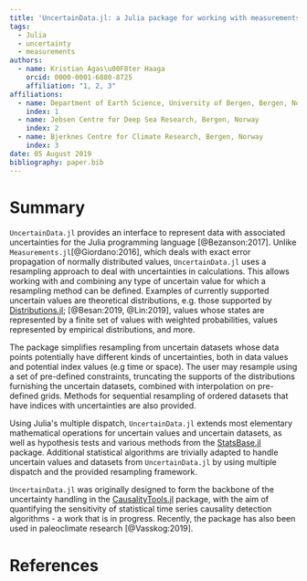 ```yaml
---
title: 'UncertainData.jl: a Julia package for working with measurements and datasets with uncertainties.'
tags:
  - Julia
  - uncertainty
  - measurements
authors:
  - name: Kristian Agas\u00F8ter Haaga
    orcid: 0000-0001-6880-8725
    affiliation: "1, 2, 3"
affiliations:
  - name: Department of Earth Science, University of Bergen, Bergen, Norway
    index: 1 
  - name: Jebsen Centre for Deep Sea Research, Bergen, Norway
    index: 2
  - name: Bjerknes Centre for Climate Research, Bergen, Norway
    index: 3
date: 05 August 2019
bibliography: paper.bib
---
```


# Summary

``UncertainData.jl`` provides an interface to represent data with associated uncertainties 
for the Julia programming language [@Bezanson:2017]. Unlike 
``Measurements.jl``[@Giordano:2016], which deals with exact error propagation of normally 
distributed values, ``UncertainData.jl`` uses a resampling approach to deal with 
uncertainties in calculations. This allows working with and combining any type of uncertain 
value for which a resampling method can be defined. Examples of currently supported 
uncertain values are theoretical distributions, e.g. those supported by 
[Distributions.jl](https://github.com/JuliaStats/Distributions.jl); [@Besan:2019, @Lin:2019], 
values whose states are represented by a finite set of values with weighted probabilities, 
values represented by empirical distributions, and more.

The package simplifies resampling from uncertain datasets whose data points potentially 
have different kinds of uncertainties, both in data values and potential index values 
(e.g time or space). The user may resample using a set of pre-defined constraints, 
truncating the supports of the distributions furnishing the uncertain datasets, combined
with interpolation on pre-defined grids. Methods for sequential resampling of ordered 
datasets that have indices with uncertainties are also provided.

Using Julia's multiple dispatch, ``UncertainData.jl`` extends most elementary mathematical 
operations for uncertain values and uncertain datasets, as well as hypothesis tests and 
various methods from the [StatsBase.jl](https://github.com/JuliaStats/StatsBase.jl) package. 
Additional statistical algorithms are trivially adapted to handle uncertain values and 
datasets from ``UncertainData.jl`` by using multiple dispatch and the provided resampling 
framework.

``UncertainData.jl``  was originally designed to form the backbone of the uncertainty 
handling in the [CausalityTools.jl](https://github.com/kahaaga/CausalityTools.jl) package, 
with the aim of quantifying the sensitivity of statistical time series causality detection 
algorithms - a work that is in progress. Recently, the package has also been used in 
paleoclimate research [@Vasskog:2019].

# References